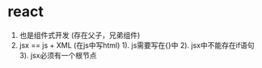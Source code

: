 # react
1. 也是组件式开发 (存在父子，兄弟组件)
2. jsx == js + XML (在js中写html)
  1). js需要写在{}中
  2). jsx中不能存在if语句
  3). jsx必须有一个根节点